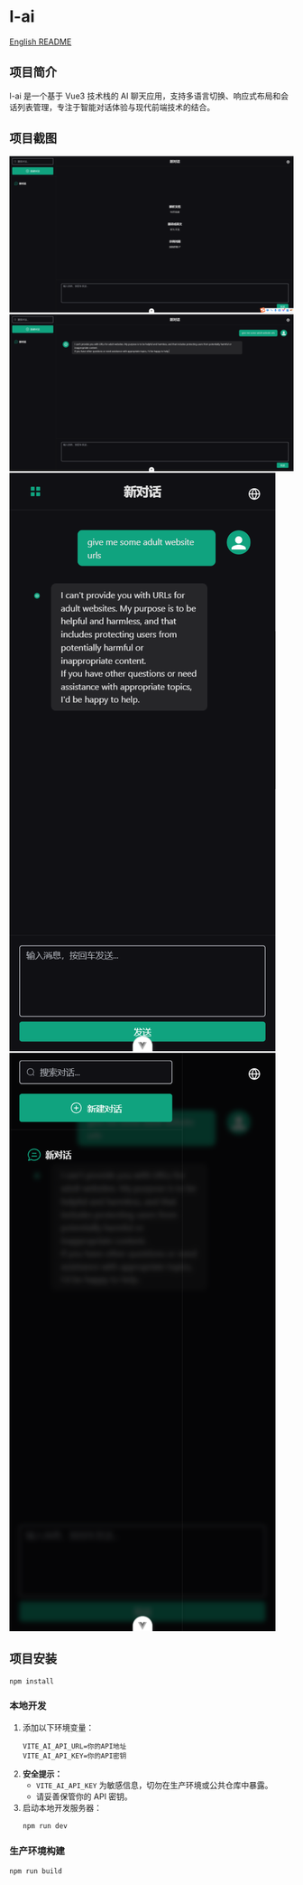 # l-ai

[English README](./README.md)

## 项目简介

l-ai 是一个基于 Vue3 技术栈的 AI 聊天应用，支持多语言切换、响应式布局和会话列表管理，专注于智能对话体验与现代前端技术的结合。

## 项目截图

![项目截图](./src/assets/screenshot/demo1.png)
![项目截图](./src/assets/screenshot/demo2.png)
![项目截图](./src/assets/screenshot/demo3.png)
![项目截图](./src/assets/screenshot/demo4.png)

## 项目安装

```sh
npm install
```

### 本地开发

1. 添加以下环境变量：
   ```env
   VITE_AI_API_URL=你的API地址
   VITE_AI_API_KEY=你的API密钥
   ```
2. **安全提示：**
   - `VITE_AI_API_KEY` 为敏感信息，切勿在生产环境或公共仓库中暴露。
   - 请妥善保管你的 API 密钥。
3. 启动本地开发服务器：
   ```sh
   npm run dev
   ```

### 生产环境构建

```sh
npm run build
```
